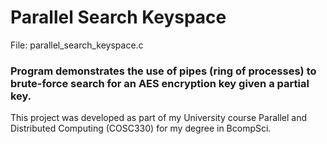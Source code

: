 # Parallel Search Keyspace
File: parallel_search_keyspace.c
### Program demonstrates the use of pipes (ring of processes) to brute-force search for an AES encryption key given a partial key.

This project was developed as part of my University course Parallel and Distributed Computing (COSC330) for my degree in BcompSci.
